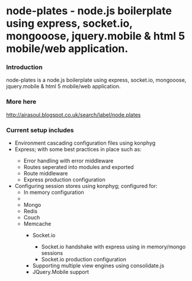 node-plates - node.js boilerplate using express, socket.io, mongooose, jquery.mobile & html 5 mobile/web application.
=========

### Introduction

node-plates is a node.js boilerplate using express, socket.io, mongooose, jquery.mobile & html 5 mobile/web application.

### More here

http://airasoul.blogspot.co.uk/search/label/node.plates

### Current setup includes

<ul>
<li>Environment cascading configuration files using konphyg</li>
<li>Express; with some best practices in place such as: </li>
<ul>
<li>Error handling with error middleware</li>
<li>Routes seperated into modules and exported</li>
<li>Route middleware</li>
<li>Express production configuration</li>
</ul>
<li>Configuring session stores using konphyg; configured for:
<ul>
  <li>In memory configuration<li>
  <li>Mongo</li>
  <li>Redis</li>
  <li>Couch</li>
  <li>Memcache</li>
<ul>
<li>Socket.io</li>
<ul>
<li>Socket.io handshake with express using in memory/mongo sessions</li>
<li>Socket.io production configuration</li>
</ul>

<li>Supporting multiple view engines using consolidate.js</li>
<li>JQuery.Mobile support</li>
</ul>

